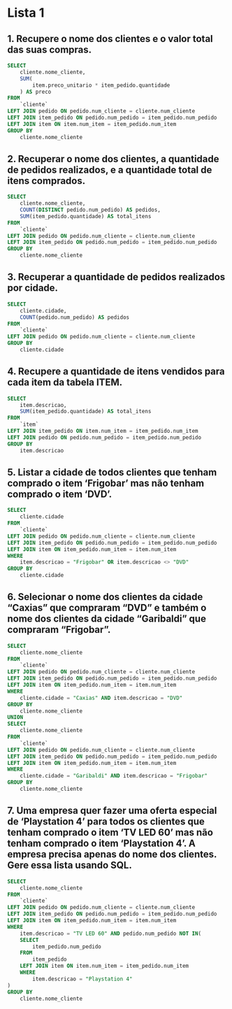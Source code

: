 # Lista 1
## 1. Recupere o nome dos clientes e o valor total das suas compras.
```sql
SELECT
    cliente.nome_cliente,
    SUM(
        item.preco_unitario * item_pedido.quantidade
    ) AS preco
FROM
    `cliente`
LEFT JOIN pedido ON pedido.num_cliente = cliente.num_cliente
LEFT JOIN item_pedido ON pedido.num_pedido = item_pedido.num_pedido
LEFT JOIN item ON item.num_item = item_pedido.num_item
GROUP BY
    cliente.nome_cliente
```

## 2. Recuperar o nome dos clientes, a quantidade de pedidos realizados, e a quantidade total de itens comprados.
```sql
SELECT
    cliente.nome_cliente,
    COUNT(DISTINCT pedido.num_pedido) AS pedidos,
    SUM(item_pedido.quantidade) AS total_itens
FROM
    `cliente`
LEFT JOIN pedido ON pedido.num_cliente = cliente.num_cliente
LEFT JOIN item_pedido ON pedido.num_pedido = item_pedido.num_pedido
GROUP BY
    cliente.nome_cliente
```

## 3. Recuperar a quantidade de pedidos realizados por cidade.
```sql
SELECT
    cliente.cidade,
    COUNT(pedido.num_pedido) AS pedidos
FROM
    `cliente`
LEFT JOIN pedido ON pedido.num_cliente = cliente.num_cliente
GROUP BY
    cliente.cidade
```

## 4. Recupere a quantidade de itens vendidos para cada item da tabela ITEM.
```sql
SELECT
    item.descricao,
    SUM(item_pedido.quantidade) AS total_itens
FROM
    `item`
LEFT JOIN item_pedido ON item.num_item = item_pedido.num_item
LEFT JOIN pedido ON pedido.num_pedido = item_pedido.num_pedido
GROUP BY
    item.descricao
```

## 5. Listar a cidade de todos clientes que tenham comprado o item ‘Frigobar’ mas não tenham comprado o item ‘DVD’.
```sql
SELECT
    cliente.cidade
FROM
    `cliente`
LEFT JOIN pedido ON pedido.num_cliente = cliente.num_cliente
LEFT JOIN item_pedido ON pedido.num_pedido = item_pedido.num_pedido
LEFT JOIN item ON item_pedido.num_item = item.num_item
WHERE
    item.descricao = "Frigobar" OR item.descricao <> "DVD"
GROUP BY
    cliente.cidade
```

## 6. Selecionar o nome dos clientes da cidade “Caxias” que compraram “DVD” e também o nome dos clientes da cidade “Garibaldi” que compraram “Frigobar”.
```sql
SELECT
    cliente.nome_cliente
FROM
    `cliente`
LEFT JOIN pedido ON pedido.num_cliente = cliente.num_cliente
LEFT JOIN item_pedido ON pedido.num_pedido = item_pedido.num_pedido
LEFT JOIN item ON item_pedido.num_item = item.num_item
WHERE
    cliente.cidade = "Caxias" AND item.descricao = "DVD"
GROUP BY
    cliente.nome_cliente
UNION
SELECT
    cliente.nome_cliente
FROM
    `cliente`
LEFT JOIN pedido ON pedido.num_cliente = cliente.num_cliente
LEFT JOIN item_pedido ON pedido.num_pedido = item_pedido.num_pedido
LEFT JOIN item ON item_pedido.num_item = item.num_item
WHERE
    cliente.cidade = "Garibaldi" AND item.descricao = "Frigobar"
GROUP BY
    cliente.nome_cliente
```
## 7. Uma empresa quer fazer uma oferta especial de ‘Playstation 4’ para todos os clientes que tenham comprado o item ‘TV LED 60’ mas não tenham comprado o item ‘Playstation 4’. A empresa precisa apenas do nome dos clientes. Gere essa lista usando SQL.
```sql
SELECT
    cliente.nome_cliente
FROM
    `cliente`
LEFT JOIN pedido ON pedido.num_cliente = cliente.num_cliente
LEFT JOIN item_pedido ON pedido.num_pedido = item_pedido.num_pedido
LEFT JOIN item ON item_pedido.num_item = item.num_item
WHERE
    item.descricao = "TV LED 60" AND pedido.num_pedido NOT IN(
    SELECT
        item_pedido.num_pedido
    FROM
        item_pedido
    LEFT JOIN item ON item.num_item = item_pedido.num_item
    WHERE
        item.descricao = "Playstation 4"
)
GROUP BY
    cliente.nome_cliente
```